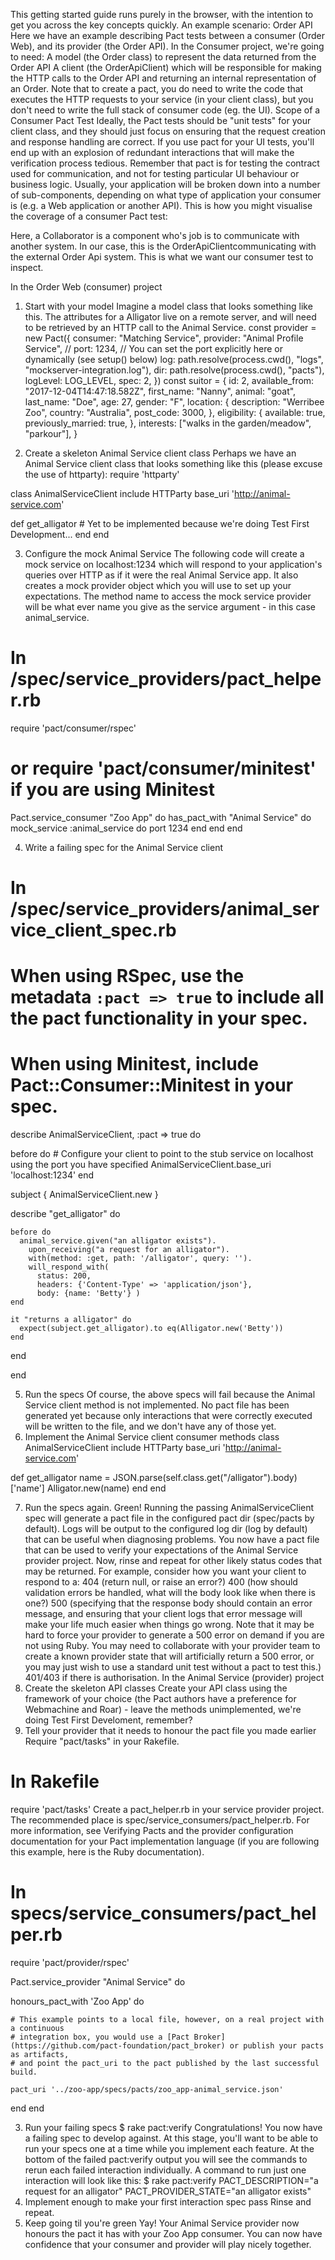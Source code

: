 This getting started guide runs purely in the browser, with the intention to get you across the key concepts quickly.
An example scenario: Order API
Here we have an example describing Pact tests between a consumer (Order Web), and its provider (the Order API).
In the Consumer project, we're going to need:
A model (the Order class) to represent the data returned from the Order API
A client (the OrderApiClient) which will be responsible for making the HTTP calls to the Order API and returning an internal representation of an Order.
Note that to create a pact, you do need to write the code that executes the HTTP requests to your service (in your client class), but you don't need to write the full stack of consumer code (eg. the UI).
Scope of a Consumer Pact Test
Ideally, the Pact tests should be "unit tests" for your client class, and they should just focus on ensuring that the request creation and response handling are correct. If you use pact for your UI tests, you'll end up with an explosion of redundant interactions that will make the verification process tedious. Remember that pact is for testing the contract used for communication, and not for testing particular UI behaviour or business logic.
Usually, your application will be broken down into a number of sub-components, depending on what type of application your consumer is (e.g. a Web application or another API). This is how you might visualise the coverage of a consumer Pact test:

Here, a Collaborator is a component who's job is to communicate with another system. In our case, this is the OrderApiClientcommunicating with the external Order Api system. This is what we want our consumer test to inspect.

In the Order Web (consumer) project

1. Start with your model
   Imagine a model class that looks something like this. The attributes for a Alligator live on a remote server, and will need to be retrieved by an HTTP call to the Animal Service.
   const provider = new Pact({
   consumer: "Matching Service",
   provider: "Animal Profile Service",
   // port: 1234, // You can set the port explicitly here or dynamically (see setup() below)
   log: path.resolve(process.cwd(), "logs", "mockserver-integration.log"),
   dir: path.resolve(process.cwd(), "pacts"),
   logLevel: LOG_LEVEL,
   spec: 2,
   })
   const suitor = {
   id: 2,
   available_from: "2017-12-04T14:47:18.582Z",
   first_name: "Nanny",
   animal: "goat",
   last_name: "Doe",
   age: 27,
   gender: "F",
   location: {
   description: "Werribee Zoo",
   country: "Australia",
   post_code: 3000,
   },
   eligibility: {
   available: true,
   previously_married: true,
   },
   interests: ["walks in the garden/meadow", "parkour"],
   }

2. Create a skeleton Animal Service client class
   Perhaps we have an Animal Service client class that looks something like this (please excuse the use of httparty):
   require 'httparty'

class AnimalServiceClient
include HTTParty
base_uri 'http://animal-service.com'

def get_alligator # Yet to be implemented because we're doing Test First Development...
end
end

3. Configure the mock Animal Service
   The following code will create a mock service on localhost:1234 which will respond to your application's queries over HTTP as if it were the real Animal Service app. It also creates a mock provider object which you will use to set up your expectations. The method name to access the mock service provider will be what ever name you give as the service argument - in this case animal_service.

# In /spec/service_providers/pact_helper.rb

require 'pact/consumer/rspec'

# or require 'pact/consumer/minitest' if you are using Minitest

Pact.service_consumer "Zoo App" do
has_pact_with "Animal Service" do
mock_service :animal_service do
port 1234
end
end
end

4. Write a failing spec for the Animal Service client

# In /spec/service_providers/animal_service_client_spec.rb

# When using RSpec, use the metadata `:pact => true` to include all the pact functionality in your spec.

# When using Minitest, include Pact::Consumer::Minitest in your spec.

describe AnimalServiceClient, :pact => true do

before do # Configure your client to point to the stub service on localhost using the port you have specified
AnimalServiceClient.base_uri 'localhost:1234'
end

subject { AnimalServiceClient.new }

describe "get_alligator" do

    before do
      animal_service.given("an alligator exists").
        upon_receiving("a request for an alligator").
        with(method: :get, path: '/alligator', query: '').
        will_respond_with(
          status: 200,
          headers: {'Content-Type' => 'application/json'},
          body: {name: 'Betty'} )
    end

    it "returns a alligator" do
      expect(subject.get_alligator).to eq(Alligator.new('Betty'))
    end

end

end

5. Run the specs
   Of course, the above specs will fail because the Animal Service client method is not implemented. No pact file has been generated yet because only interactions that were correctly executed will be written to the file, and we don't have any of those yet.
6. Implement the Animal Service client consumer methods
   class AnimalServiceClient
   include HTTParty
   base_uri 'http://animal-service.com'

def get_alligator
name = JSON.parse(self.class.get("/alligator").body)['name']
Alligator.new(name)
end
end

7. Run the specs again.
   Green!
   Running the passing AnimalServiceClient spec will generate a pact file in the configured pact dir (spec/pacts by default). Logs will be output to the configured log dir (log by default) that can be useful when diagnosing problems.
   You now have a pact file that can be used to verify your expectations of the Animal Service provider project.
   Now, rinse and repeat for other likely status codes that may be returned. For example, consider how you want your client to respond to a:
   404 (return null, or raise an error?)
   400 (how should validation errors be handled, what will the body look like when there is one?)
   500 (specifying that the response body should contain an error message, and ensuring that your client logs that error message will make your life much easier when things go wrong. Note that it may be hard to force your provider to generate a 500 error on demand if you are not using Ruby. You may need to collaborate with your provider team to create a known provider state that will artificially return a 500 error, or you may just wish to use a standard unit test without a pact to test this.)
   401/403 if there is authorisation.
   In the Animal Service (provider) project
1. Create the skeleton API classes
   Create your API class using the framework of your choice (the Pact authors have a preference for Webmachine and Roar) - leave the methods unimplemented, we're doing Test First Develoment, remember?
1. Tell your provider that it needs to honour the pact file you made earlier
   Require "pact/tasks" in your Rakefile.

# In Rakefile

require 'pact/tasks'
Create a pact_helper.rb in your service provider project. The recommended place is spec/service_consumers/pact_helper.rb.
For more information, see Verifying Pacts and the provider configuration documentation for your Pact implementation language (if you are following this example, here is the Ruby documentation).

# In specs/service_consumers/pact_helper.rb

require 'pact/provider/rspec'

Pact.service_provider "Animal Service" do

honours_pact_with 'Zoo App' do

    # This example points to a local file, however, on a real project with a continuous
    # integration box, you would use a [Pact Broker](https://github.com/pact-foundation/pact_broker) or publish your pacts as artifacts,
    # and point the pact_uri to the pact published by the last successful build.

    pact_uri '../zoo-app/specs/pacts/zoo_app-animal_service.json'

end
end

3. Run your failing specs
   $ rake pact:verify
Congratulations! You now have a failing spec to develop against.
At this stage, you'll want to be able to run your specs one at a time while you implement each feature. At the bottom of the failed pact:verify output you will see the commands to rerun each failed interaction individually. A command to run just one interaction will look like this:
$ rake pact:verify PACT_DESCRIPTION="a request for an alligator" PACT_PROVIDER_STATE="an alligator exists"
4. Implement enough to make your first interaction spec pass
   Rinse and repeat.
5. Keep going til you're green
   Yay! Your Animal Service provider now honours the pact it has with your Zoo App consumer. You can now have confidence that your consumer and provider will play nicely together.
